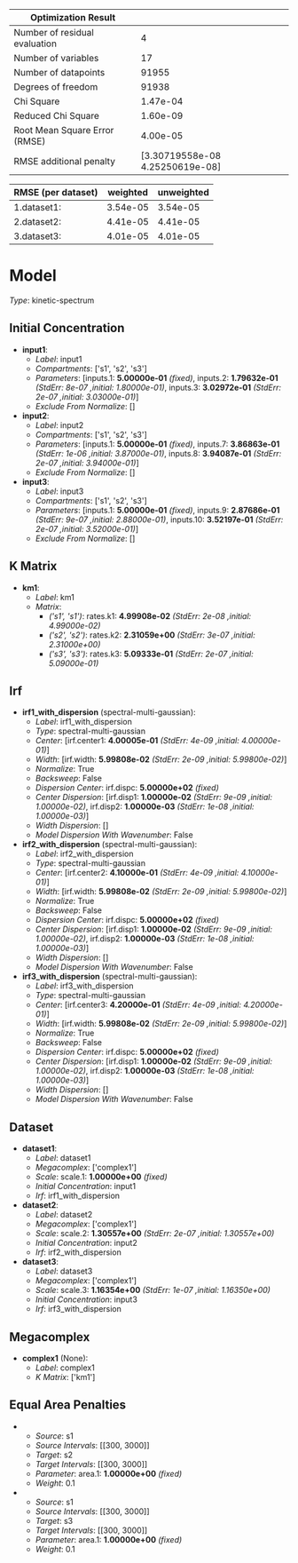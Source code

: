 | Optimization Result           |                                 |
|-------------------------------|---------------------------------|
| Number of residual evaluation | 4                               |
| Number of variables           | 17                              |
| Number of datapoints          | 91955                           |
| Degrees of freedom            | 91938                           |
| Chi Square                    | 1.47e-04                        |
| Reduced Chi Square            | 1.60e-09                        |
| Root Mean Square Error (RMSE) | 4.00e-05                        |
| RMSE additional penalty       | [3.30719558e-08 4.25250619e-08] |

| RMSE (per dataset)   |   weighted |   unweighted |
|----------------------|------------|--------------|
| 1.dataset1:          |   3.54e-05 |     3.54e-05 |
| 2.dataset2:          |   4.41e-05 |     4.41e-05 |
| 3.dataset3:          |   4.01e-05 |     4.01e-05 |

# Model

_Type_: kinetic-spectrum

## Initial Concentration

* **input1**:
  * *Label*: input1
  * *Compartments*: ['s1', 's2', 's3']
  * *Parameters*: [inputs.1: **5.00000e-01** *(fixed)*, inputs.2: **1.79632e-01** *(StdErr: 8e-07 ,initial: 1.80000e-01)*, inputs.3: **3.02972e-01** *(StdErr: 2e-07 ,initial: 3.03000e-01)*]
  * *Exclude From Normalize*: []
* **input2**:
  * *Label*: input2
  * *Compartments*: ['s1', 's2', 's3']
  * *Parameters*: [inputs.1: **5.00000e-01** *(fixed)*, inputs.7: **3.86863e-01** *(StdErr: 1e-06 ,initial: 3.87000e-01)*, inputs.8: **3.94087e-01** *(StdErr: 2e-07 ,initial: 3.94000e-01)*]
  * *Exclude From Normalize*: []
* **input3**:
  * *Label*: input3
  * *Compartments*: ['s1', 's2', 's3']
  * *Parameters*: [inputs.1: **5.00000e-01** *(fixed)*, inputs.9: **2.87686e-01** *(StdErr: 9e-07 ,initial: 2.88000e-01)*, inputs.10: **3.52197e-01** *(StdErr: 2e-07 ,initial: 3.52000e-01)*]
  * *Exclude From Normalize*: []

## K Matrix

* **km1**:
  * *Label*: km1
  * *Matrix*: 
    * *('s1', 's1')*: rates.k1: **4.99908e-02** *(StdErr: 2e-08 ,initial: 4.99000e-02)*
    * *('s2', 's2')*: rates.k2: **2.31059e+00** *(StdErr: 3e-07 ,initial: 2.31000e+00)*
    * *('s3', 's3')*: rates.k3: **5.09333e-01** *(StdErr: 2e-07 ,initial: 5.09000e-01)*
  

## Irf

* **irf1_with_dispersion** (spectral-multi-gaussian):
  * *Label*: irf1_with_dispersion
  * *Type*: spectral-multi-gaussian
  * *Center*: [irf.center1: **4.00005e-01** *(StdErr: 4e-09 ,initial: 4.00000e-01)*]
  * *Width*: [irf.width: **5.99808e-02** *(StdErr: 2e-09 ,initial: 5.99800e-02)*]
  * *Normalize*: True
  * *Backsweep*: False
  * *Dispersion Center*: irf.dispc: **5.00000e+02** *(fixed)*
  * *Center Dispersion*: [irf.disp1: **1.00000e-02** *(StdErr: 9e-09 ,initial: 1.00000e-02)*, irf.disp2: **1.00000e-03** *(StdErr: 1e-08 ,initial: 1.00000e-03)*]
  * *Width Dispersion*: []
  * *Model Dispersion With Wavenumber*: False
* **irf2_with_dispersion** (spectral-multi-gaussian):
  * *Label*: irf2_with_dispersion
  * *Type*: spectral-multi-gaussian
  * *Center*: [irf.center2: **4.10000e-01** *(StdErr: 4e-09 ,initial: 4.10000e-01)*]
  * *Width*: [irf.width: **5.99808e-02** *(StdErr: 2e-09 ,initial: 5.99800e-02)*]
  * *Normalize*: True
  * *Backsweep*: False
  * *Dispersion Center*: irf.dispc: **5.00000e+02** *(fixed)*
  * *Center Dispersion*: [irf.disp1: **1.00000e-02** *(StdErr: 9e-09 ,initial: 1.00000e-02)*, irf.disp2: **1.00000e-03** *(StdErr: 1e-08 ,initial: 1.00000e-03)*]
  * *Width Dispersion*: []
  * *Model Dispersion With Wavenumber*: False
* **irf3_with_dispersion** (spectral-multi-gaussian):
  * *Label*: irf3_with_dispersion
  * *Type*: spectral-multi-gaussian
  * *Center*: [irf.center3: **4.20000e-01** *(StdErr: 4e-09 ,initial: 4.20000e-01)*]
  * *Width*: [irf.width: **5.99808e-02** *(StdErr: 2e-09 ,initial: 5.99800e-02)*]
  * *Normalize*: True
  * *Backsweep*: False
  * *Dispersion Center*: irf.dispc: **5.00000e+02** *(fixed)*
  * *Center Dispersion*: [irf.disp1: **1.00000e-02** *(StdErr: 9e-09 ,initial: 1.00000e-02)*, irf.disp2: **1.00000e-03** *(StdErr: 1e-08 ,initial: 1.00000e-03)*]
  * *Width Dispersion*: []
  * *Model Dispersion With Wavenumber*: False

## Dataset

* **dataset1**:
  * *Label*: dataset1
  * *Megacomplex*: ['complex1']
  * *Scale*: scale.1: **1.00000e+00** *(fixed)*
  * *Initial Concentration*: input1
  * *Irf*: irf1_with_dispersion
* **dataset2**:
  * *Label*: dataset2
  * *Megacomplex*: ['complex1']
  * *Scale*: scale.2: **1.30557e+00** *(StdErr: 2e-07 ,initial: 1.30557e+00)*
  * *Initial Concentration*: input2
  * *Irf*: irf2_with_dispersion
* **dataset3**:
  * *Label*: dataset3
  * *Megacomplex*: ['complex1']
  * *Scale*: scale.3: **1.16354e+00** *(StdErr: 1e-07 ,initial: 1.16350e+00)*
  * *Initial Concentration*: input3
  * *Irf*: irf3_with_dispersion

## Megacomplex

* **complex1** (None):
  * *Label*: complex1
  * *K Matrix*: ['km1']

## Equal Area Penalties

* 
  * *Source*: s1
  * *Source Intervals*: [[300, 3000]]
  * *Target*: s2
  * *Target Intervals*: [[300, 3000]]
  * *Parameter*: area.1: **1.00000e+00** *(fixed)*
  * *Weight*: 0.1
* 
  * *Source*: s1
  * *Source Intervals*: [[300, 3000]]
  * *Target*: s3
  * *Target Intervals*: [[300, 3000]]
  * *Parameter*: area.1: **1.00000e+00** *(fixed)*
  * *Weight*: 0.1

